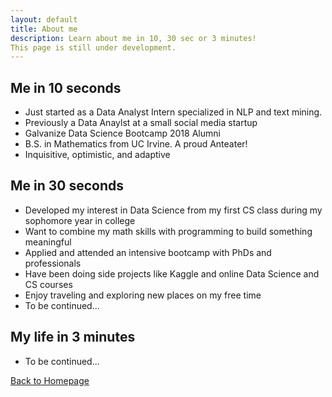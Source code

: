 ```yaml
---
layout: default
title: About me
description: Learn about me in 10, 30 sec or 3 minutes!
This page is still under development.
---
```


## Me in 10 seconds
- Just started as a Data Analyst Intern specialized in NLP and text mining.
- Previously a Data Anaylst at a small social media startup
- Galvanize Data Science Bootcamp 2018 Alumni
- B.S. in Mathematics from UC Irvine. A proud Anteater!
- Inquisitive, optimistic, and adaptive  

## Me in 30 seconds
- Developed my interest in Data Science from my first CS class during my sophomore year in college
- Want to combine my math skills with programming to build something meaningful
- Applied and attended an intensive bootcamp with PhDs and professionals
- Have been doing side projects like Kaggle and online Data Science and CS courses
- Enjoy traveling and exploring new places on my free time
- To be continued...

## My life in 3 minutes

- To be continued...


[Back to Homepage](./)
